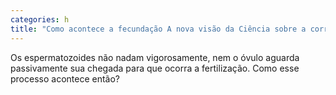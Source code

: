 ```yaml
---
categories: h
title: "Como acontece a fecundação A nova visão da Ciência sobre a corrida dos espermatozoides ao óvulo"
---
```

Os espermatozoides não nadam vigorosamente, nem o óvulo aguarda passivamente sua chegada para que ocorra a fertilização. Como esse processo acontece então?